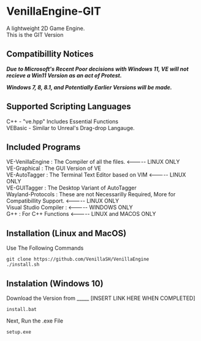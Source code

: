 # VenillaEngine-GIT
A lightweight 2D Game Engine.<br>
This is the GIT Version

## Compatibillity Notices
***Due to Microsoft's Recent Poor decisions with Windows 11, VE will not recieve a Win11 Version as an act of Protest.***

***Windows 7, 8, 8.1, and Potentially Earlier Versions will be made.***

## Supported Scripting Languages
  C++ - "ve.hpp" Includes Essential Functions<br>
  VEBasic - Similar to Unreal's Drag-drop Langauge.

## Included Programs
  VE-VenillaEngine : The Compiler of all the files. <----- LINUX ONLY<br>
  VE-Graphical : The GUI Version of VE<br>
  VE-AutoTagger : The Terminal Text Editor based on VIM <----- LINUX ONLY<br>
  VE-GUITagger : The Desktop Variant of AutoTagger<br>
  Wayland-Protocols : These are not Necessarilly Required, More for Compatibillity Support. <----- LINUX ONLY<br>
  Visual Studio Compiler : <----- WINDOWS ONLY<br>
  G++ : For C++ Functions <----- LINUX and MACOS ONLY<br>

## Installation (Linux and MacOS) 
  Use The Following Commands
  
    git clone https://github.com/VenillaSH/VenillaEngine
    ./install.sh
    
## Instalation (Windows 10)
  Download the Version from _____ [INSERT LINK HERE WHEN COMPLETED]<br>

    install.bat

  Next, Run the .exe File

    setup.exe
